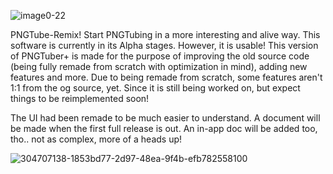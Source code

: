 ![image0-22](https://github.com/MudkipWorld/PNGTuber-Remix/assets/94318023/47bd9ee0-13e3-4ad8-af88-90dd5fa34628)


PNGTube-Remix!
Start PNGTubing in a more interesting and alive way.
This software is currently in its Alpha stages. However, it is usable!
This version of PNGTuber+ is made for the purpose of improving the old source code (being fully remade from scratch with optimization in mind), adding new features and more.
Due to being remade from scratch, some features aren't 1:1 from the og source, yet. Since it is still being worked on, but expect things to be reimplemented soon!

The UI had been remade to be much easier to understand. A document will be made when the first full release is out. 
An in-app doc will be added too, tho.. not as complex, more of a heads up!

![304707138-1853bd77-2d97-48ea-9f4b-efb782558100](https://github.com/MudkipWorld/PNGTuber-Remix/assets/94318023/95488003-0a7f-4cac-a96a-796d59b1059c)

